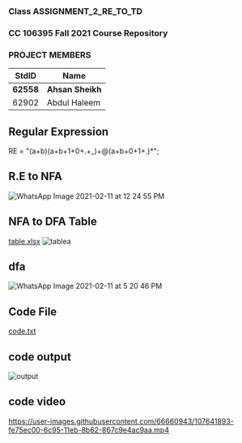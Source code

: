 ### Class ASSIGNMENT_2_RE_TO_TD ###

### CC 106395 Fall 2021 Course Repository ###

### PROJECT MEMBERS ###

StdID | Name
------------ | -------------
**62558** | **Ahsan Sheikh** 
62902 | Abdul Haleem


 
 ## Regular Expression ##
 
 RE = "(a+b)(a+b+1+0+.+_)+@(a+b+0+1+.)*";
  

 ## R.E to NFA ##

![WhatsApp Image 2021-02-11 at 12 24 55 PM](https://user-images.githubusercontent.com/66660943/107641650-adfe8e80-6c95-11eb-8b63-12b578f6602b.jpeg)


 ## NFA to DFA Table ##


[table.xlsx](https://github.com/SnShyk/CC-106395/files/5965394/table.xlsx)
![tablea](https://user-images.githubusercontent.com/66660943/107642738-1601a480-6c97-11eb-9e99-21da89f4822f.png)

 ## dfa ##
![WhatsApp Image 2021-02-11 at 5 20 46 PM](https://user-images.githubusercontent.com/66660943/107641742-ccfd2080-6c95-11eb-8c3f-cd83dd8969a9.jpeg)

 ## Code File ##
[code.txt](https://github.com/SnShyk/CC-106395/files/5965398/code.txt)

 ## code output ##
![output](https://user-images.githubusercontent.com/66660943/107641806-e00ff080-6c95-11eb-8636-d9fc20c29408.png)

 ## code video ##

https://user-images.githubusercontent.com/66660943/107641893-fe75ec00-6c95-11eb-8b62-867c9e4ac9aa.mp4

